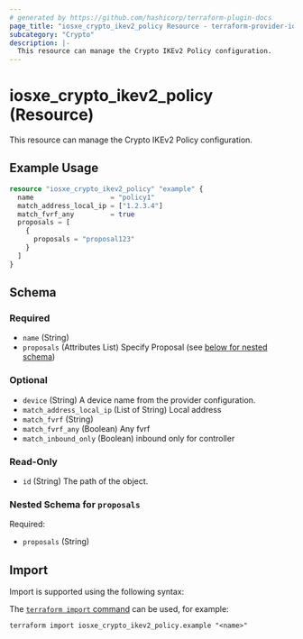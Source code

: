 ```yaml
---
# generated by https://github.com/hashicorp/terraform-plugin-docs
page_title: "iosxe_crypto_ikev2_policy Resource - terraform-provider-iosxe"
subcategory: "Crypto"
description: |-
  This resource can manage the Crypto IKEv2 Policy configuration.
---
```


# iosxe_crypto_ikev2_policy (Resource)

This resource can manage the Crypto IKEv2 Policy configuration.

## Example Usage

```terraform
resource "iosxe_crypto_ikev2_policy" "example" {
  name                   = "policy1"
  match_address_local_ip = ["1.2.3.4"]
  match_fvrf_any         = true
  proposals = [
    {
      proposals = "proposal123"
    }
  ]
}
```

<!-- schema generated by tfplugindocs -->
## Schema

### Required

- `name` (String)
- `proposals` (Attributes List) Specify Proposal (see [below for nested schema](#nestedatt--proposals))

### Optional

- `device` (String) A device name from the provider configuration.
- `match_address_local_ip` (List of String) Local address
- `match_fvrf` (String)
- `match_fvrf_any` (Boolean) Any fvrf
- `match_inbound_only` (Boolean) inbound only for controller

### Read-Only

- `id` (String) The path of the object.

<a id="nestedatt--proposals"></a>
### Nested Schema for `proposals`

Required:

- `proposals` (String)

## Import

Import is supported using the following syntax:

The [`terraform import` command](https://developer.hashicorp.com/terraform/cli/commands/import) can be used, for example:

```shell
terraform import iosxe_crypto_ikev2_policy.example "<name>"
```
